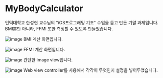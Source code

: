 # MyBodyCalculator
인덕대학교 한성현 교수님의 "iOS프로그래밍 기초" 수업을 듣고 만든 기말 과제입니다.
BMI뿐만 아니라, FFMI 또한 측정할 수 있도록 만들었습니다.

![image](https://user-images.githubusercontent.com/88619089/145918801-d53d6a4a-242b-4124-90f8-82bbb891060e.png)
BMI 계산 화면입니다.

![image](https://user-images.githubusercontent.com/88619089/145918834-f33d418d-6250-4bd1-a504-54d1a7d16210.png)
FFMI 계산 화면입니다.

![image](https://user-images.githubusercontent.com/88619089/145918888-48aa8245-3227-4c49-9451-7be6e5a54e19.png)
간단한 image view입니다.

![image](https://user-images.githubusercontent.com/88619089/145918939-3f793024-864d-454d-b392-4fb9c57f7e84.png)
Web view controller를 사용해서 각각이 무엇인지 설명을 넣어두었습니다.
